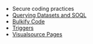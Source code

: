  - Secure coding practices
  - [Querying Datasets and SOQL](_pages/Querying-Datasets-and-SOQL.md)
  - [Bulkify Code](_pages/Bulkify-Code.md)
  - [Triggers](_pages/Triggers.md)
  - [Visualsource Pages](_pages/Visualsource-Pages.md)
